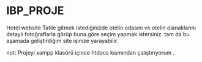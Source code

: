 # IBP_PROJE
Hotel website 
Tatile gitmek istediğinizde otelin odasını ve otelin olanaklarını detaylı fotoğraflarla görüp buna göre seçim yapmak istersiniz.
tam da bu aşamada geliştirdiğim site işinize yarayabilir.

not:
Projeyi xampp klasörü içince htdocs kısmından çalıştırıyorum .
